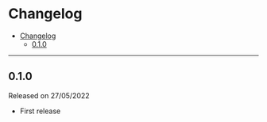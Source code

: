 # Changelog

- [Changelog](#changelog)
  - [0.1.0](#010)

---

## 0.1.0

Released on 27/05/2022

- First release
